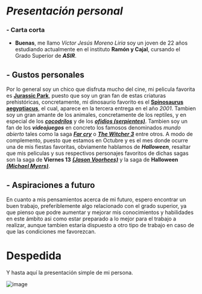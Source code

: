 # **_Presentación personal_**
### **-** **Carta corta**
* **Buenas**, me llamo _Víctor Jesús Moreno Liria_ soy un joven de 22 años estudiando actualmente en el instituto **Ramón y Cajal**, cursando el Grado Superior de **_ASIR_**.

## **-** Gustos personales
  Por lo general soy un chico que disfruta mucho del cine, mi pelicula favorita es [**Jurassic Park**](https://ibb.co/ZL4whDs), puesto que soy un gran fan de estas criaturas prehistóricas, concretamente, mi dinosaurio favorito es el [**Spinosaurus aegyptiacus**](https://ibb.co/n61TCKn), el cual, aparece en la tercera entrega en el año _2001_. Tambien soy un gran amante de los animales, concretamente de los reptiles, y en especial de los [**_cocodrilos_**](https://ibb.co/hsYHm4b) y de los [**_ofidios (serpientes)_**](https://ibb.co/r44hbHd). Tambien soy un fan de los **_videojuegos_** en concreto los famosos denominados _mundo abierto_ tales como la saga [**_Far cry_**](https://ibb.co/swZC4Lc) o [**_The Witcher 3_**](https://ibb.co/m0KdDNY) entre otros. A modo de complemento, puesto que estamos en Octubre y es el mes donde ocurre una de mis fiestas favoritas, obviamente hablamos de **_Halloween_**, resaltar que mis peliculas y sus respectivos personajes favoritos de dichas sagas son la saga de **Viernes 13** [**_(Jason Voorhees)_**](https://ibb.co/ZK1rSBy) y la saga de **Halloween** [**_(Michael Myers)_**](https://ibb.co/CP974CD).
  
  ## **-** Aspiraciones a futuro
  En cuanto a mis pensamientos acerca de mi futuro, espero encontrar un buen trabajo, preferiblemente algo relacionado con el grado superior, ya que pienso que podre aumentar y mejorar mis conocimientos y habilidades en este ámbito asi como estar preparado a lo mejor para el trabajo a realizar, aunque tambien estaría dispuesto a otro tipo de trabajo en caso de que las condiciones me favorezcan.


  # Despedida
Y hasta aquí la presentación simple de mi persona.

![image](https://github.com/vicmorlir/examen1/assets/146205438/5716cd1b-dfc8-4e4c-a3d9-6ec6a66e237a)

